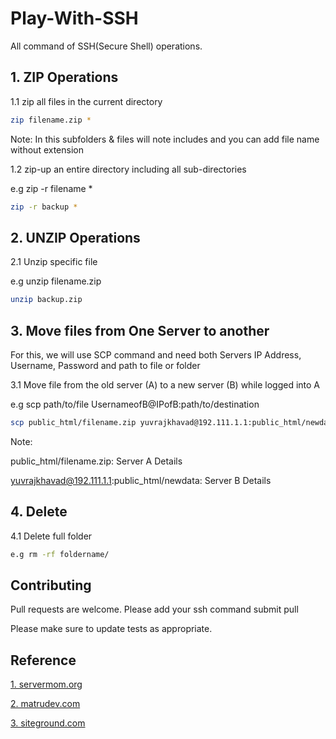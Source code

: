 # Play-With-SSH
All command of SSH(Secure Shell) operations.

## 1. ZIP Operations
1.1 zip all files in the current directory

```bash
zip filename.zip *
```
Note: In this subfolders & files will note includes and you can add file name without extension

1.2 zip-up an entire directory including all sub-directories

e.g zip -r filename *
```bash
zip -r backup *
```

##  2. UNZIP Operations
2.1 Unzip specific file 

e.g unzip filename.zip

```bash
unzip backup.zip
```

##  3. Move files from One Server to another
For this, we will use SCP command and need both Servers IP Address, Username, Password and path to file or folder

3.1 Move file from the old server (A) to a new server (B) while logged into A

e.g scp path/to/file UsernameofB@IPofB:path/to/destination

```bash
scp public_html/filename.zip yuvrajkhavad@192.111.1.1:public_html/newdata
```

Note: 

public_html/filename.zip:                     Server A Details 

yuvrajkhavad@192.111.1.1:public_html/newdata: Server B Details 

## 4. Delete

4.1 Delete full folder
```bash
e.g rm -rf foldername/
```

## Contributing
Pull requests are welcome. Please add your ssh command submit pull

Please make sure to update tests as appropriate.
 
## Reference
[1. servermom.org](http://www.servermom.org/how-to-zip-compress-and-unzip-extract-files/)

[2. matrudev.com](http://www.matrudev.com/post/transfer-files-web-server-using-ssh/)

[3. siteground.com](https://www.siteground.com/tutorials/ssh/)
